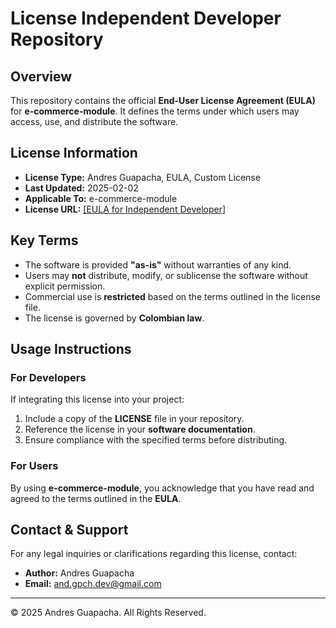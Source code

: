# License Independent Developer Repository

## Overview

This repository contains the official **End-User License Agreement (EULA)** for **e-commerce-module**. It defines the terms under which users may access, use, and distribute the software.

## License Information

- **License Type:** Andres Guapacha, EULA, Custom License
- **Last Updated:** 2025-02-02
- **Applicable To:** e-commerce-module
- **License URL:** [[EULA for Independent Developer]](https://github.com/andresdotguapacha/independent-developer-license/blob/master/LICENSE)

## Key Terms

- The software is provided **"as-is"** without warranties of any kind.
- Users may **not** distribute, modify, or sublicense the software without explicit permission.
- Commercial use is **restricted** based on the terms outlined in the license file.
- The license is governed by **Colombian law**.

## Usage Instructions

### **For Developers**
If integrating this license into your project:
1. Include a copy of the **LICENSE** file in your repository.
2. Reference the license in your **software documentation**.
3. Ensure compliance with the specified terms before distributing.

### **For Users**
By using **e-commerce-module**, you acknowledge that you have read and agreed to the terms outlined in the **EULA**.

## Contact & Support

For any legal inquiries or clarifications regarding this license, contact:

- **Author:** Andres Guapacha
- **Email:** and.gpch.dev@gmail.com

---

© 2025 Andres Guapacha. All Rights Reserved.

